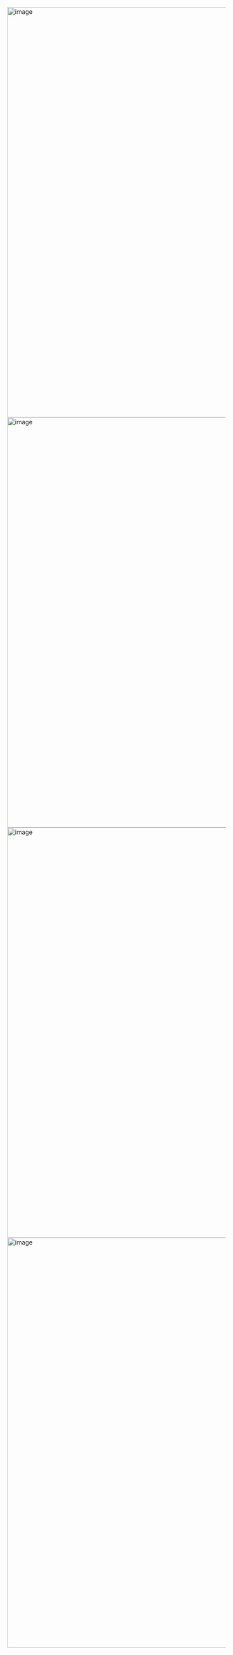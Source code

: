 <img width="945" alt="image" src="https://github.com/Guru-RF/SVXSpot/assets/1251767/6930156b-70a5-4001-87e2-ad37c1c305cd">
<img width="945" alt="image" src="https://github.com/Guru-RF/SVXSpot/assets/1251767/1c8c9853-02df-46ae-b7d3-a3204658373a">
<img width="945" alt="image" src="https://github.com/Guru-RF/SVXSpot/assets/1251767/ac57c06c-7f3a-4952-9d3b-e1d0434e882e">
<img width="945" alt="image" src="https://github.com/Guru-RF/SVXSpot/assets/1251767/67ef92c7-7e1c-42ad-a8cb-5feb3c1bb210">
